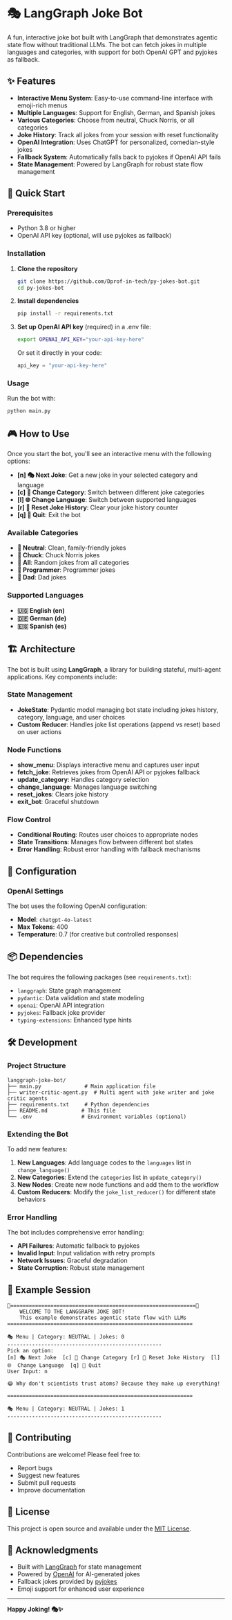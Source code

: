 # 🎭 LangGraph Joke Bot

A fun, interactive joke bot built with LangGraph that demonstrates agentic state flow without traditional LLMs. The bot can fetch jokes in multiple languages and categories, with support for both OpenAI GPT and pyjokes as fallback.

## ✨ Features

- **Interactive Menu System**: Easy-to-use command-line interface with emoji-rich menus
- **Multiple Languages**: Support for English, German, and Spanish jokes
- **Various Categories**: Choose from neutral, Chuck Norris, or all categories
- **Joke History**: Track all jokes from your session with reset functionality
- **OpenAI Integration**: Uses ChatGPT for personalized, comedian-style jokes
- **Fallback System**: Automatically falls back to pyjokes if OpenAI API fails
- **State Management**: Powered by LangGraph for robust state flow management

## 🚀 Quick Start

### Prerequisites

- Python 3.8 or higher
- OpenAI API key (optional, will use pyjokes as fallback)

### Installation

1. **Clone the repository**
   ```bash
   git clone https://github.com/Dprof-in-tech/py-jokes-bot.git
   cd py-jokes-bot
   ```

2. **Install dependencies**
   ```bash
   pip install -r requirements.txt
   ```

3. **Set up OpenAI API key** (required)
    in a .env file:
   ```bash
   export OPENAI_API_KEY="your-api-key-here"
   ```
   
   Or set it directly in your code:
   ```python
   api_key = "your-api-key-here"
   ```

### Usage

Run the bot with:
```bash
python main.py
```

## 🎮 How to Use

Once you start the bot, you'll see an interactive menu with the following options:

- **[n] 🎭 Next Joke**: Get a new joke in your selected category and language
- **[c] 📂 Change Category**: Switch between different joke categories
- **[l] 🌐 Change Language**: Switch between supported languages
- **[r] 🔁 Reset Joke History**: Clear your joke history counter
- **[q] 🚪 Quit**: Exit the bot

### Available Categories

- **🎯 Neutral**: Clean, family-friendly jokes
- **🥋 Chuck**: Chuck Norris jokes
- **🌟 All**: Random jokes from all categories
- **🌟 Programmer**: Programmer jokes
- **🌟 Dad**: Dad jokes

### Supported Languages

- **🇺🇸 English (en)**
- **🇩🇪 German (de)**
- **🇪🇸 Spanish (es)**

## 🏗️ Architecture

The bot is built using **LangGraph**, a library for building stateful, multi-agent applications. Key components include:

### State Management
- **JokeState**: Pydantic model managing bot state including jokes history, category, language, and user choices
- **Custom Reducer**: Handles joke list operations (append vs reset) based on user actions

### Node Functions
- **show_menu**: Displays interactive menu and captures user input
- **fetch_joke**: Retrieves jokes from OpenAI API or pyjokes fallback
- **update_category**: Handles category selection
- **change_language**: Manages language switching
- **reset_jokes**: Clears joke history
- **exit_bot**: Graceful shutdown

### Flow Control
- **Conditional Routing**: Routes user choices to appropriate nodes
- **State Transitions**: Manages flow between different bot states
- **Error Handling**: Robust error handling with fallback mechanisms

## 🔧 Configuration

### OpenAI Settings
The bot uses the following OpenAI configuration:
- **Model**: `chatgpt-4o-latest`
- **Max Tokens**: 400
- **Temperature**: 0.7 (for creative but controlled responses)

## 📦 Dependencies

The bot requires the following packages (see `requirements.txt`):

- `langgraph`: State graph management
- `pydantic`: Data validation and state modeling
- `openai`: OpenAI API integration
- `pyjokes`: Fallback joke provider
- `typing-extensions`: Enhanced type hints

## 🛠️ Development

### Project Structure
```
langgraph-joke-bot/
├── main.py              # Main application file
├── writer-critic-agent.py  # Multi agent with joke writer and joke critic agents
├── requirements.txt     # Python dependencies
├── README.md           # This file
└── .env                # Environment variables (optional)
```

### Extending the Bot

To add new features:

1. **New Languages**: Add language codes to the `languages` list in `change_language()`
2. **New Categories**: Extend the `categories` list in `update_category()`
3. **New Nodes**: Create new node functions and add them to the workflow
4. **Custom Reducers**: Modify the `joke_list_reducer()` for different state behaviors

### Error Handling

The bot includes comprehensive error handling:
- **API Failures**: Automatic fallback to pyjokes
- **Invalid Input**: Input validation with retry prompts
- **Network Issues**: Graceful degradation
- **State Corruption**: Robust state management

## 🎯 Example Session

```
🎉============================================================🎉
    WELCOME TO THE LANGGRAPH JOKE BOT!
    This example demonstrates agentic state flow with LLMs
============================================================

🎭 Menu | Category: NEUTRAL | Jokes: 0
--------------------------------------------------
Pick an option:
[n] 🎭 Next Joke  [c] 📂 Change Category [r] 🔁 Reset Joke History  [l]  🌐  Change Language  [q] 🚪 Quit
User Input: n

😂 Why don't scientists trust atoms? Because they make up everything!

============================================================

🎭 Menu | Category: NEUTRAL | Jokes: 1
--------------------------------------------------
```

## 🤝 Contributing

Contributions are welcome! Please feel free to:
- Report bugs
- Suggest new features
- Submit pull requests
- Improve documentation

## 📝 License

This project is open source and available under the [MIT License](LICENSE).

## 🙏 Acknowledgments

- Built with [LangGraph](https://github.com/langchain-ai/langgraph) for state management
- Powered by [OpenAI](https://openai.com) for AI-generated jokes
- Fallback jokes provided by [pyjokes](https://github.com/pyjokes/pyjokes)
- Emoji support for enhanced user experience

---

**Happy Joking! 🎭✨**